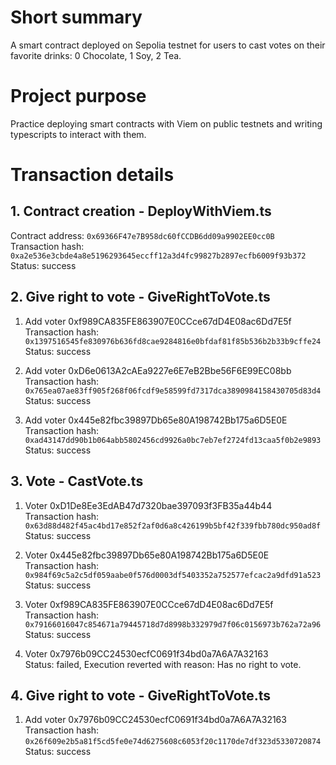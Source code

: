 # Short summary
A smart contract deployed on Sepolia testnet for users to cast votes on their favorite drinks: 0 Chocolate, 1 Soy, 2 Tea.  

# Project purpose
Practice deploying smart contracts with Viem on public testnets and writing typescripts to interact with them.  

# Transaction details
## 1. Contract creation - DeployWithViem.ts
Contract address: `0x69366F47e7B958dc60fCCDB6dd09a9902EE0cc0B`  
Transaction hash: `0xa2e536e3cbde4a8e5196293645eccff12a3d4fc99827b2897ecfb6009f93b372`  
Status: success

## 2. Give right to vote - GiveRightToVote.ts
1. Add voter 0xf989CA835FE863907E0CCce67dD4E08ac6Dd7E5f  
Transaction hash: `0x1397516545fe830976b636fd8cae9284816e0bfdaf81f85b536b2b33b9cffe24`  
Status: success

2. Add voter 0xD6e0613A2cAEa9227e6E7eB2Bbe56F6E99EC08bb  
Transaction hash: `0x765ea07ae83ff905f268f06fcdf9e58599fd7317dca3890984158430705d83d4`  
Status: success

3. Add voter 0x445e82fbc39897Db65e80A198742Bb175a6D5E0E  
Transaction hash: `0xad43147dd90b1b064abb5802456cd9926a0bc7eb7ef2724fd13caa5f0b2e9893`  
Status: success

## 3. Vote - CastVote.ts
1. Voter 0xD1De8Ee3EdAB47d7320bae397093f3FB35a44b44  
Transaction hash: `0x63d88d482f45ac4bd17e852f2af0d6a8c426199b5bf42f339fbb780dc950ad8f`  
Status: success

2. Voter 0x445e82fbc39897Db65e80A198742Bb175a6D5E0E  
Transaction hash: `0x984f69c5a2c5df059aabe0f576d0003df5403352a752577efcac2a9dfd91a523`  
Status: success

3. Voter 0xf989CA835FE863907E0CCce67dD4E08ac6Dd7E5f  
Transaction hash: `0x79166016047c854671a79445718d7d8998b332979d7f06c0156973b762a72a96`  
Status: success

4. Voter 0x7976b09CC24530ecfC0691f34bd0a7A6A7A32163  
Status: failed, Execution reverted with reason: Has no right to vote.  

## 4. Give right to vote - GiveRightToVote.ts

1. Add voter 0x7976b09CC24530ecfC0691f34bd0a7A6A7A32163
Transaction hash: `0x26f609e2b5a81f5cd5fe0e74d6275608c6053f20c1170de7df323d5330720874`  
Status: success

